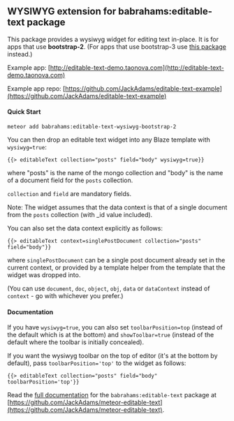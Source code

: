 WYSIWYG extension for babrahams:editable-text package
-----------------------------------------------------

This package provides a wysiwyg widget for editing text in-place. It is for apps that use **bootstrap-2**. (For apps that use bootstrap-3 use [this package](https://github.com/JackAdams/meteor-editable-text-wysiwyg-bootstrap-3) instead.)

Example app: [http://editable-text-demo.taonova.com](http://editable-text-demo.taonova.com)

Example app repo: [https://github.com/JackAdams/editable-text-example](https://github.com/JackAdams/editable-text-example)

#### Quick Start

	meteor add babrahams:editable-text-wysiwyg-bootstrap-2

You can then drop an editable text widget into any Blaze template with `wysiwyg=true`:

	{{> editableText collection="posts" field="body" wysiwyg=true}}
	
where "posts" is the name of the mongo collection and "body" is the name of a document field for the `posts` collection.

`collection` and `field` are mandatory fields.

Note: The widget assumes that the data context is that of a single document from the `posts` collection (with _id value included).

You can also set the data context explicitly as follows:

    {{> editableText context=singlePostDocument collection="posts" field="body"}}

where `singlePostDocument` can be a single post document already set in the current context, or provided by a template helper from the template that the widget was dropped into.

(You can use `document`, `doc`, `object`, `obj`, `data` or `dataContext` instead of `context` - go with whichever you prefer.)

#### Documentation

If you have `wysiwyg=true`, you can also set `toolbarPosition=top` (instead of the default which is at the bottom) and `showToolbar=true` (instead of the default where the toolbar is initially concealed).

If you want the wysiwyg toolbar on the top of editor (it's at the bottom by default), pass `toolbarPosition='top'` to the widget as follows:

    {{> editableText collection="posts" field="body" toolbarPosition='top'}}

Read the [full documentation](https://github.com/JackAdams/meteor-editable-text#editable-text-for-meteor) for the `babrahams:editable-text` package at [https://github.com/JackAdams/meteor-editable-text](https://github.com/JackAdams/meteor-editable-text).